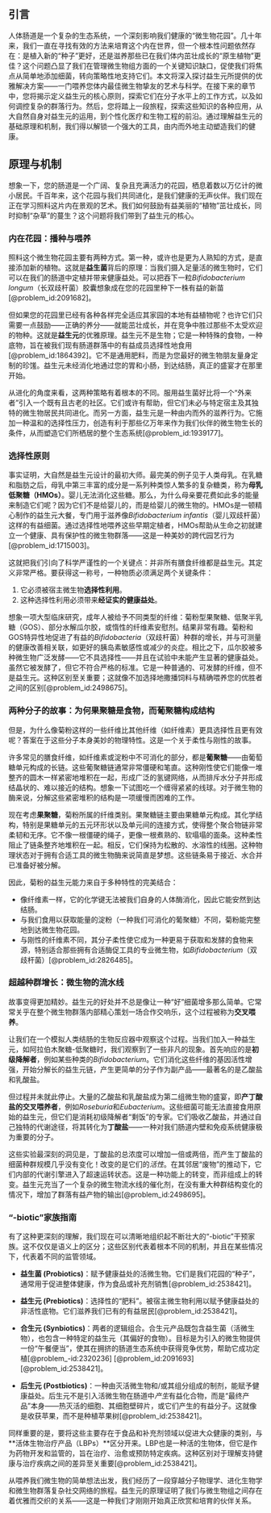 ## 引言
人体肠道是一个复杂的生态系统，一个深刻影响我们健康的“微生物花园”。几十年来，我们一直在寻找有效的方法来培育这个内在世界，但一个根本性问题依然存在：是植入新的“种子”更好，还是滋养那些已在我们体内茁壮成长的“原生植物”更佳？这个问题凸显了我们在管理微生物组方面的一个关键知识缺口，促使我们将焦点从简单地添加细菌，转向策略性地支持它们。本文将深入探讨益生元所提供的优雅解决方案——一门喂养您体内最佳微生物挚友的艺术与科学。在接下来的章节中，您将揭示定义益生元的核心原则，探索它们在分子水平上的工作方式，以及如何调控复杂的群落行为。然后，您将踏上一段旅程，探索这些知识的各种应用，从大自然自身对益生元的运用，到个性化医疗和生物工程的前沿。通过理解益生元的基础原理和机制，我们得以解锁一个强大的工具，由内而外地主动塑造我们的健康。

## 原理与机制

想象一下，您的肠道是一个广阔、复杂且充满活力的花园，栖息着数以万亿计的微小居民。千百年来，这个花园与我们共同进化，是我们健康的无声伙伴。我们现在正在学习照料这片内在景观的艺术。我们如何鼓励有益美丽的“植物”茁壮成长，同时抑制“杂草”的蔓生？这个问题将我们带到了益生元的核心。

### 内在花园：播种与喂养

照料这个微生物花园主要有两种方式。第一种，或许也是更为人熟知的方式，是直接添加新的植物。这就是**益生菌**背后的原理：当我们摄入足量活的微生物时，它们可以在我们的肠道中定植并带来健康益处。可以把吞下一粒*Bifidobacterium longum*（长双歧杆菌）胶囊想象成在您的花园里种下一株有益的新苗[@problem_id:2091682]。

但如果您的花园里已经有各种各样完全适应其家园的本地有益植物呢？也许它们只需要一点鼓励——正确的养分——就能茁壮成长，并在竞争中胜过那些不太受欢迎的物种。这就是**益生元**的优雅原理。益生元不是生物；它是一种特殊的食物，一种底物，旨在被我们现有肠道群落中的有益成员选择性地食用[@problem_id:1864392]。它不是通用肥料，而是为您最好的微生物朋友量身定制的珍馐。益生元未经消化地通过您的胃和小肠，到达结肠，真正的盛宴才在那里开始。

从进化的角度来看，这两种策略有着根本的不同。服用益生菌好比将一个“外来者”引入一个既有且古老的社区。它们或许有帮助，但它们未必与特定宿主及其独特的微生物居民共同进化。而另一方面，益生元是一种由内而外的滋养行为。它施加一种温和的选择性压力，创造有利于那些亿万年来作为我们伙伴的微生物生长的条件，从而塑造它们所栖居的整个生态系统[@problem_id:1939177]。

### 选择性原则

事实证明，大自然是益生元设计的最初大师。最完美的例子见于人类母乳。在乳糖和脂肪之后，母乳中第三丰富的成分是一系列种类惊人繁多的复杂糖类，称为**母乳低聚糖（HMOs）**。婴儿无法消化这些糖。那么，为什么母亲要花费如此多的能量来制造它们呢？因为它们不是给婴儿的，而是给婴儿的微生物的。HMOs是一顿精心制作的益生元大餐，专门用于滋养像*Bifidobacterium infantis*（婴儿双歧杆菌）这样的有益细菌。通过选择性地喂养这些早期定植者，HMOs帮助从生命之初就建立一个健康、具有保护性的微生物群落——这是一种美妙的跨代园艺行为[@problem_id:1715003]。

这就把我们引向了科学严谨性的一个关键点：并非所有膳食纤维都是益生元。其定义非常严格。要获得这一称号，一种物质必须满足两个关键条件：
1.  它必须被宿主微生物**选择性利用**。
2.  这种选择性利用必须带来**经证实的健康益处**。

想象一项大型临床研究，成年人被给予不同类型的纤维：菊粉型果聚糖、低聚半乳糖（GOS）、部分水解瓜尔胶，或惰性的纤维素安慰剂。结果非常有趣。菊粉和GOS特异性地促进了有益的*Bifidobacteria*（双歧杆菌）种群的增长，并与可测量的健康改善相关联，如更好的胰岛素敏感性或减少的炎症。相比之下，瓜尔胶被多种微生物广泛发酵——它不具选择性——并且在试验中未能产生显著的健康益处。虽然它被发酵了，但它不符合严格的标准。它是一种普通的、可发酵的纤维，但不是益生元。这种区别至关重要；这就像不加选择地撒播饲料与精确喂养您的优胜者之间的区别[@problem_id:2498675]。

### 两种分子的故事：为何果聚糖是食物，而葡聚糖构成结构

但是，为什么像菊粉这样的一些纤维比其他纤维（如纤维素）更具选择性且更有效呢？答案在于这些分子本身美妙的物理特性。这是一个关于柔性与刚性的故事。

许多常见的膳食纤维，如纤维素或淀粉中不可消化的部分，都是**葡聚糖**——由葡萄糖单元构成的长链。这些葡聚糖链通常非常僵硬和笔直。这种刚性使它们能像一堆整齐的圆木一样紧密地堆积在一起，形成广泛的氢键网络，从而排斥水分子并形成结晶状的、难以接近的结构。想象一下试图吃一个缠得紧紧的线球。对于微生物的酶来说，分解这些紧密堆积的结构是一项缓慢而困难的工作。

现在考虑**果聚糖**，菊粉所属的纤维类别。果聚糖链主要由果糖单元构成。其化学结构，特别是果糖单元的五元环形状以及单元间的连接方式，使得整个聚合物链非常柔韧和无序。它不像一根僵硬的绳子，更像一根煮熟的、软塌塌的面条。这种柔性阻止了链条整齐地堆积在一起。相反，它们保持为松散的、水溶性的线圈。这种物理状态对于拥有合适工具的微生物酶来说简直是梦想。这些链条易于接近、水合并已准备好被分解。

因此，菊粉的益生元能力来自于多种特性的完美结合：
- 像纤维素一样，它的化学键无法被我们自身的人体酶消化，因此它能安然到达结肠。
- 与我们食用以获取能量的淀粉（一种我们可消化的葡聚糖）不同，菊粉能完整地到达微生物花园。
- 与刚性的纤维素不同，其分子柔性使它成为一种更易于获取和发酵的食物来源，特别适合那些拥有合适酶促工具的专业微生物，如*Bifidobacterium*（双歧杆菌）[@problem_id:2826485]。

### 超越种群增长：微生物的流水线

故事变得更加精妙。益生元的好处并不总是像让一种“好”细菌增多那么简单。它常常关乎在整个微生物群落内部精心策划一场合作交响乐，这个过程被称为**交叉喂养**。

让我们在一个模拟人类结肠的生物反应器中观察这个过程。当我们加入一种益生元，如阿拉伯木聚糖-低聚糖时，我们观察到了一些非凡的现象。首先响应的是**初级降解者**，例如某些种类的*Bifidobacterium*。它们消化这些纤维的基因活性增强，开始分解长的益生元链，产生更简单的分子作为副产品——最著名的是乙酸盐和乳酸盐。

但过程并未就此停止。大量的乙酸盐和乳酸盐成为第二组微生物的盛宴，即**产丁酸盐的交叉喂养者**，例如*Roseburia*和*Eubacterium*。这些细菌可能无法直接食用原始的益生元，但它们是消耗初级降解者“剩饭”的专家。它们吸收乙酸盐，并通过自己独特的代谢途径，将其转化为**丁酸盐**——一种对我们肠道内壁和免疫系统健康极为重要的分子。

这些实验最深刻的洞见是，丁酸盐的总浓度可以增加一倍或两倍，而产生丁酸盐的细菌种群规模几乎没有变化！改变的是它们的*活性*。在其邻居“废物”的推动下，它们内部的代谢引擎进入了超速运转状态。这是一种功能上的转变，而非组成上的转变。益生元充当了一个复杂的微生物流水线的催化剂，在没有重大种群结构变化的情况下，增加了群落有益产物的输出[@problem_id:2498695]。

### “-biotic”家族指南

有了这种更深刻的理解，我们现在可以清晰地组织起不断壮大的“-biotic”干预家族。这不仅仅是语义上的区分；这些区别代表着根本不同的机制，并且在某些情况下，代表着不同的监管领域。

- **益生菌 (Probiotics)**：赋予健康益处的活微生物。它们是我们花园的“种子”，通常用于促进整体健康，作为食品或补充剂销售[@problem_id:2538421]。

- **益生元 (Prebiotics)**：选择性的“肥料”。被宿主微生物利用以赋予健康益处的非活性底物。它们滋养我们已有的有益居民[@problem_id:2538421]。

- **合生元 (Synbiotics)**：两者的逻辑组合。合生元产品既包含益生菌（活微生物），也包含一种特定的益生元（其偏好的食物）。目标是为引入的微生物提供一份“午餐便当”，使其在拥挤的肠道生态系统中获得竞争优势，帮助它成功定植[@problem_-id:2320236] [@problem_id:2091693] [@problem_id:2538421]。

- **后生元 (Postbiotics)**：一种由灭活微生物和/或其组分组成的制剂，能赋予健康益处。后生元不是引入活微生物在肠道中*产生*有益化合物，而是“最终产品”本身——热灭活的细胞、其细胞壁碎片，或它们产生的有益分子。这就像是收获苹果，而不是种植苹果树[@problem_id:2538421]。

同样重要的是，要将这些主要存在于食品和补充剂领域以促进大众健康的类别，与**活体生物治疗产品（LBPs）**区分开来。LBP也是一种活的生物体，但它是作为药物开发和监管的，旨在治疗、治愈或预防特定疾病。这种区别对于理解支持健康与治疗疾病之间的差异至关重要[@problem_id:2538421]。

从喂养我们微生物的简单想法出发，我们经历了一段穿越分子物理学、进化生物学和微生物群落复杂社交网络的旅程。益生元的原理证明了我们与微生物组之间存在着优雅而交织的关系——这是一种我们才刚刚开始真正欣赏和培育的伙伴关系。

